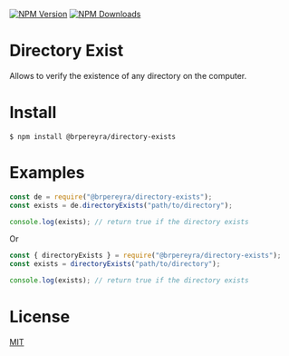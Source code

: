 [![NPM Version][npm-image]][npm-url]
[![NPM Downloads][downloads-image]][downloads-url]

# Directory Exist

Allows to verify the existence of any directory on the computer.

# Install

`$ npm install @brpereyra/directory-exists`

# Examples

```js
const de = require("@brpereyra/directory-exists");
const exists = de.directoryExists("path/to/directory");

console.log(exists); // return true if the directory exists
```

Or

```js
const { directoryExists } = require("@brpereyra/directory-exists");
const exists = directoryExists("path/to/directory");

console.log(exists); // return true if the directory exists
```

# License

[MIT](https://github.com/brpereyra/directory-exists/blob/master/LICENSE.md)

[npm-image]: https://img.shields.io/npm/v/@brpereyra/directory-exists.svg
[npm-url]: https://www.npmjs.com/package/@brpereyra/directory-exists
[downloads-image]: https://img.shields.io/npm/dm/@brpereyra/directory-exists.svg
[downloads-url]: https://npmcharts.com/compare/@brpereyra/directory-exists?minimal=true
